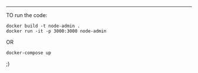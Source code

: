 <hr>

<P>  TO run the code: </p>

```
docker build -t node-admin .
docker run -it -p 3000:3000 node-admin
```

OR

```
docker-compose up
```

;)
